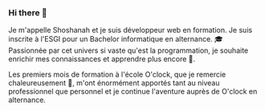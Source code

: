 ### Hi there 👋

Je m'appelle Shoshanah et je suis développeur web en formation. Je suis inscrite à l'ESGI pour un Bachelor informatique en alternance. <font style="vertical-align: inherit;"><font style="vertical-align: inherit;">🎓</font></font>
Passionnée par cet univers si vaste qu'est la programmation, je souhaite enrichir mes connaissances et apprendre plus encore 🤩.

Les premiers mois de formation à l'école O'clock, que je remercie chaleureusement <font style="vertical-align: inherit;"><font style="vertical-align: inherit;">🙏</font></font>, m'ont énormément apportés tant au niveau professionnel que personnel et je continue l'aventure auprès de O'clock en alternance.

<!--
**ShoshanahBarzilai/ShoshanahBarzilai** is a ✨ _special_ ✨ repository because its `README.md` (this file) appears on your GitHub profile.

Here are some ideas to get you started:

- 🔭 I’m currently working on ...
- 🌱 I’m currently learning ...
- 👯 I’m looking to collaborate on ...
- 🤔 I’m looking for help with ...
- 💬 Ask me about ...
- 📫 How to reach me: ...
- 😄 Pronouns: ...
- ⚡ Fun fact: ...
-->

